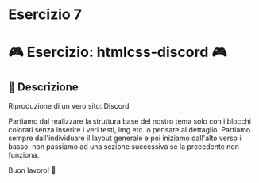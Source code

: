 # Esercizio 7

# 🎮 Esercizio: htmlcss-discord 🎮

## 📝 Descrizione
Riproduzione di un vero sito: Discord

Partiamo dal realizzare la struttura base del nostro tema solo con i blocchi colorati senza inserire i veri testi, img etc. o pensare al dettaglio. Partiamo sempre dall'individuare il layout generale e poi iniziamo dall'alto verso il basso, non passiamo ad una sezione successiva se la precedente non funziona.

Buon lavoro! 💪
